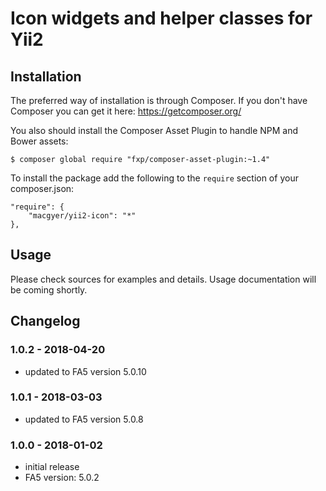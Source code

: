 # Icon widgets and helper classes for Yii2

## Installation

The preferred way of installation is through Composer.
If you don't have Composer you can get it here: https://getcomposer.org/

You also should install the Composer Asset Plugin to handle NPM and Bower assets:
```
$ composer global require "fxp/composer-asset-plugin:~1.4"
```

To install the package add the following to the ```require``` section of your composer.json:
```
"require": {
    "macgyer/yii2-icon": "*"
},
```

## Usage
Please check sources for examples and details. Usage documentation will be coming shortly.

## Changelog

### 1.0.2 - 2018-04-20
* updated to FA5 version 5.0.10

### 1.0.1 - 2018-03-03
* updated to FA5 version 5.0.8

### 1.0.0 - 2018-01-02
* initial release
* FA5 version: 5.0.2
